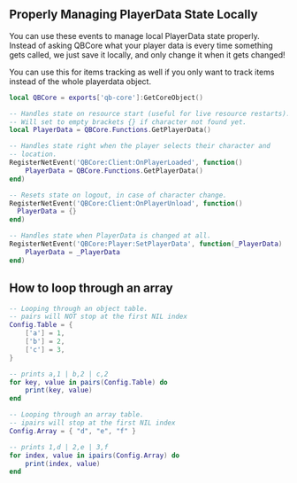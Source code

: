 ## Properly Managing PlayerData State Locally
You can use these events to manage local PlayerData state properly. Instead of asking QBCore what your player data is every time something gets called, we just save it locally, and only change it when it gets changed!

You can use this for items tracking as well if you only want to track items instead of the whole playerdata object.

```lua linenums="1"
local QBCore = exports['qb-core']:GetCoreObject()

-- Handles state on resource start (useful for live resource restarts).
-- Will set to empty brackets {} if character not found yet.
local PlayerData = QBCore.Functions.GetPlayerData()

-- Handles state right when the player selects their character and
-- location.
RegisterNetEvent('QBCore:Client:OnPlayerLoaded', function()
    PlayerData = QBCore.Functions.GetPlayerData()
end)

-- Resets state on logout, in case of character change.
RegisterNetEvent('QBCore:Client:OnPlayerUnload', function()
  PlayerData = {}
end)

-- Handles state when PlayerData is changed at all.
RegisterNetEvent('QBCore:Player:SetPlayerData', function(_PlayerData)
    PlayerData = _PlayerData
end)
```

## How to loop through an array
```lua title="How to loop through an array vs object. Difference between pairs and ipairs" linenums="1"
-- Looping through an object table.
-- pairs will NOT stop at the first NIL index
Config.Table = {
    ['a'] = 1,
    ['b'] = 2,
    ['c'] = 3,
}

-- prints a,1 | b,2 | c,2
for key, value in pairs(Config.Table) do
    print(key, value)
end

-- Looping through an array table.
-- ipairs will stop at the first NIL index
Config.Array = { "d", "e", "f" }

-- prints 1,d | 2,e | 3,f
for index, value in ipairs(Config.Array) do
    print(index, value)
end
```